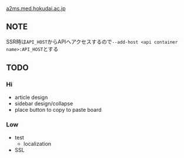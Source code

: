 [a2ms.med.hokudai.ac.jp](http://a2ms.med.hokudai.ac.jp)

## NOTE
SSR時は`API_HOST`からAPIへアクセスするので`--add-host <api container name>:API_HOST`とする

## TODO

### Hi
- article design
- sidebar design/collapse
- place button to copy to paste board

### Low
- test
  - localization
- SSL

